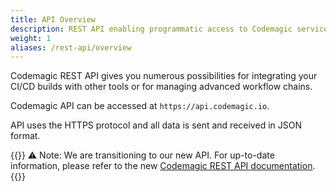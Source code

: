 ```yaml
---
title: API Overview
description: REST API enabling programmatic access to Codemagic service
weight: 1
aliases: /rest-api/overview
---
```


Codemagic REST API gives you numerous possibilities for integrating your CI/CD builds with other tools or for managing advanced workflow chains. 

Codemagic API can be accessed at `https://api.codemagic.io`.

API uses the HTTPS protocol and all data is sent and received in JSON format.

{{<notebox>}}
⚠️ Note: We are transitioning to our new API. For up-to-date information, please refer to the new [Codemagic REST API documentation](https://codemagic.io/api/v3/schema).
{{</notebox>}}
